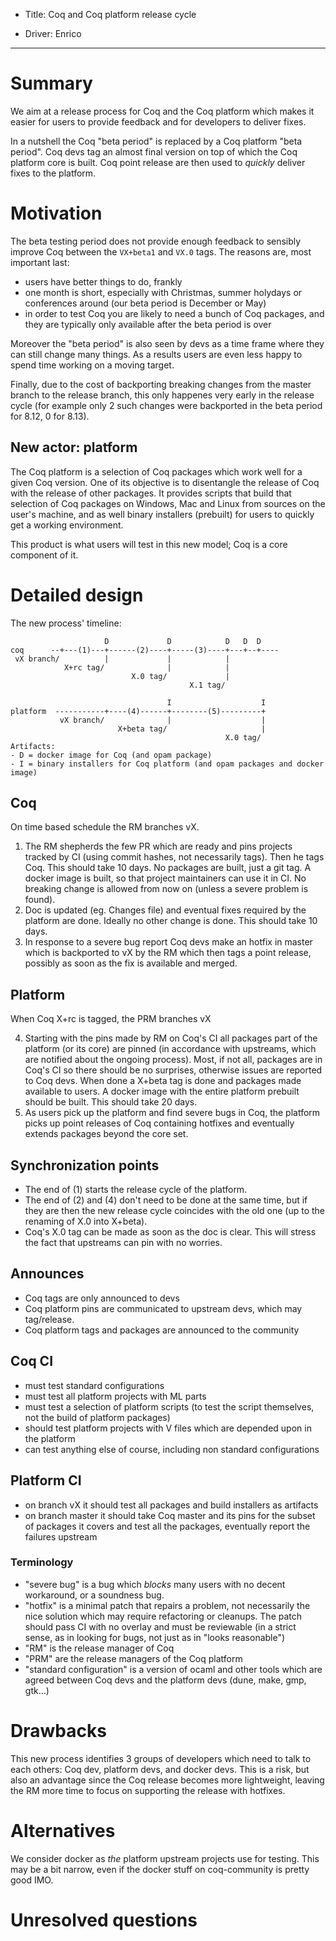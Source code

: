 - Title: Coq and Coq platform release cycle

- Driver: Enrico

----

# Summary

We aim at a release process for Coq and the Coq platform which makes it
easier for users to provide feedback and for developers to deliver fixes.

In a nutshell the Coq "beta period" is replaced by a Coq platform "beta period".
Coq devs tag an almost final version on top of which the Coq platform core is
built. Coq point release are then used to *quickly* deliver fixes
to the platform.

# Motivation

The beta testing period does not provide enough feedback to sensibly improve
Coq between the `VX+beta1` and `VX.0` tags. The reasons are, most important
last:
- users have better things to do, frankly
- one month is short, especially with Christmas, summer holydays or conferences
  around (our beta period is December or May)
- in order to test Coq you are likely to need a bunch of Coq packages, and they
  are typically only available after the beta period is over

Moreover the "beta period" is also seen by devs as a time frame where they can
still change many things. As a results users are even less happy to spend time
working on a moving target.

Finally, due to the cost of backporting breaking changes from the master
branch to the release branch, this only happenes very early in the release
cycle (for example only 2 such changes were backported in the beta period
for 8.12, 0 for 8.13).

## New actor: platform

The Coq platform is a selection of Coq packages which work well
for a given Coq version. One of its objective is to disentangle the release
of Coq with the release of other packages. It provides scripts that build
that selection of Coq packages on Windows, Mac and Linux from sources
on the user's machine, and as well binary installers (prebuilt) for users
to quickly get a working environment.

This product is what users will test in this new model; Coq is a core
component of it.

# Detailed design

The new process' timeline:
```
                     D             D            D   D  D
coq      --+---(1)---+------(2)----+-----(3)----+---+--+----
 vX branch/          |             |            |
            X+rc tag/              |            |
                           X.0 tag/             |
                                        X.1 tag/

                                   I                    I
platform  -----------+----(4)------+--------(5)---------+
           vX branch/              |                    |
                        X+beta tag/                     |
                                                X.0 tag/
Artifacts:
- D = docker image for Coq (and opam package)
- I = binary installers for Coq platform (and opam packages and docker image)
```

## Coq

On time based schedule the RM branches vX.

1. The RM shepherds the few PR which are ready and pins projects tracked by CI
   (using commit hashes, not necessarily tags). Then he tags Coq. This should
   take 10 days. No packages are built, just a git tag. A docker image is built,
   so that project maintainers can use it in CI. No breaking change is allowed
   from now on (unless a severe problem is found).
2. Doc is updated (eg. Changes file) and eventual fixes required by the platform
   are done. Ideally no other change is done. This should take 10 days.
3. In response to a severe bug report Coq devs make an hotfix in master which is
   backported to vX by the RM which then tags a point release, possibly as soon
   as the fix is available and merged.

## Platform

When Coq X+rc is tagged, the PRM branches vX

4. Starting with the pins made by RM on Coq's CI all packages part of the
   platform (or its core) are pinned (in accordance with upstreams, which are
   notified about the ongoing process). Most, if not all, packages are in Coq's
   CI so there should be no surprises, otherwise issues are reported to Coq
   devs. When done a X+beta tag is done and packages made available to users.
   A docker image with the entire platform prebuilt should be built. This
   should take 20 days.
5. As users pick up the platform and find severe bugs in Coq, the platform picks
   up point releases of Coq containing hotfixes and eventually extends packages
   beyond the core set.

## Synchronization points

- The end of (1) starts the release cycle of the platform.
- The end of (2) and (4) don't need to be done at the same time, but if they
  are then the new release cycle coincides with the old one (up to the
  renaming of X.0 into X+beta).
- Coq's X.0 tag can be made as soon as the doc is clear. This will stress the
  fact that upstreams can pin with no worries.

## Announces

- Coq tags are only announced to devs
- Coq platform pins are communicated to upstream devs, which may tag/release.
- Coq platform tags and packages are announced to the community

## Coq CI

- must test standard configurations
- must test all platform projects with ML parts
- must test a selection of platform scripts (to test the script themselves,
  not the build of platform packages)
- should test platform projects with V files which are depended upon in the
  platform
- can test anything else of course, including non standard configurations

## Platform CI

- on branch vX it should test all packages and build installers as artifacts
- on branch master it should take Coq master and its pins for the subset of
  packages it covers and test all the packages, eventually report the
  failures upstream

### Terminology
- "severe bug" is a bug which *blocks* many users with no decent workaround,
  or a soundness bug.
- "hotfix" is a minimal patch that repairs a problem, not necessarily the nice
  solution which may require refactoring or cleanups. The patch should pass CI
  with no overlay and must be reviewable (in a strict sense, as in looking for
  bugs, not just as in "looks reasonable")
- "RM" is the release manager of Coq
- "PRM" are the release managers of the Coq platform
- "standard configuration" is a version of ocaml and other tools which are
  agreed between Coq devs and the platform devs (dune, make, gmp, gtk...)

# Drawbacks

This new process identifies 3 groups of developers which need to talk to each
others: Coq dev, platform devs, and docker devs. This is a risk, but also an
advantage since the Coq release becomes more lightweight, leaving the RM
more time to focus on supporting the release with hotfixes.

# Alternatives

We consider docker as *the* platform upstream projects use for testing.
This may be a bit narrow, even if the docker stuff on coq-community is
pretty good IMO.

# Unresolved questions


